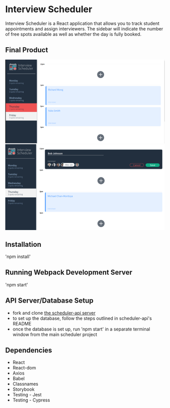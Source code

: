 # Interview Scheduler

Interview Scheduler is a React application that allows you to track student appointments and assign interviewers.
The sidebar will indicate the number of free spots available as well as whether the day is fully booked.

## Final Product

!["Screenshot of scheduler 1"](https://github.com/DashaDasha88/scheduler/blob/master/public/images/scheduler-image-1.png)
!["Screenshot of scheduler 2"](https://github.com/DashaDasha88/scheduler/blob/master/public/images/scheduler-image-2.png)

## Installation
'npm install'

## Running Webpack Development Server
'npm start'

## API Server/Database Setup
- fork and clone [the scheduler-api server](https://github.com/lighthouse-labs/scheduler-api)
- to set up the database, follow the steps outlined in scheduler-api's README
- once the database is set up, run 'npm start' in a separate terminal window from the main scheduler project

## Dependencies

- React
- React-dom
- Axios
- Babel
- Classnames
- Storybook
- Testing - Jest
- Testing - Cypress
